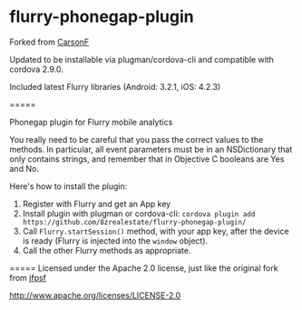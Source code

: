 flurry-phonegap-plugin
======================

Forked from [CarsonF](https://github.com/CarsonF/flurry-phonegap-plugin)

Updated to be installable via plugman/cordova-cli and compatible with cordova 2.9.0.

Included latest Flurry libraries (Android: 3.2.1, iOS: 4.2.3)


=====

Phonegap plugin for Flurry mobile analytics

You really need to be careful that you pass the correct values to the methods. In particular, all event parameters must be
in an NSDictionary that only contains strings, and remember that in Objective C booleans are Yes and No.

Here's how to install the plugin:

1. Register with Flurry and get an App key
2. Install plugin with plugman or cordova-cli: `cordova plugin add https://github.com/8zrealestate/flurry-phonegap-plugin/`
3. Call `Flurry.startSession()` method, with your app key, after the device is ready (Flurry is injected into the `window` object).
4. Call the other Flurry methods as appropriate.

=====
Licensed under the Apache 2.0 license, just like the original fork from [jfpsf](https://github.com/jfpsf/flurry-phonegap-plugin)

http://www.apache.org/licenses/LICENSE-2.0
